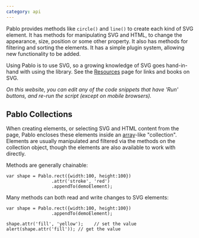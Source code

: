 ```yaml
---
category: api
---
```


Pablo provides methods like `circle()` and `line()` to create each kind of SVG element. It has methods for manipulating SVG and HTML, to change the appearance, size, position or some other property. It also has methods for filtering and sorting the elements. It has a simple plugin system, allowing new functionality to be added.

Using Pablo is to use SVG, so a growing knowledge of SVG goes hand-in-hand with using the library. See the [Resources][resources] page for links and books on SVG.

_On this website, you can edit any of the code snippets that have 'Run' buttons, and re-run the script (except on mobile browsers)._


## Pablo Collections

When creating elements, or selecting SVG and HTML content from the page, Pablo encloses these elements inside an [array][array]-like "collection". Elements are usually manipulated and filtered via the methods on the collection object, though the elements are also available to work with directly.

Methods are generally chainable:

    var shape = Pablo.rect({width:100, height:100})
                     .attr('stroke', 'red')
                     .appendTo(demoElement);

Many methods can both read and write changes to SVG elements:

    var shape = Pablo.rect({width:100, height:100})
                     .appendTo(demoElement);

    shape.attr('fill', 'yellow');    // set the value
    alert(shape.attr('fill')); // get the value


[array]: https://developer.mozilla.org/en-US/docs/Web/JavaScript/Reference/Global_Objects/Array
[resources]: /resources/
